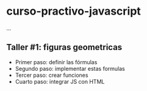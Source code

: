 # curso-practivo-javascript

...

## Taller #1: figuras geometricas

- Primer paso: definir las fórmulas
- Segundo paso: implementar estas formulas
- Tercer paso: crear funciones 
- Cuarto paso: integrar JS con HTML